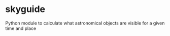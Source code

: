 skyguide
========

Python module to calculate what astronomical objects are visible for a given time and place